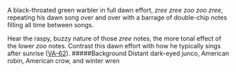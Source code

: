 A black-throated green warbler in full dawn effort, _zree zree zoo zoo zree_, repeating his dawn song over and over with a barrage of double-chip notes filling all time between songs. 

Hear the raspy, buzzy nature of those _zree_ notes, the more tonal effect of the lower _zoo_ notes. Contrast this dawn effort with how he typically sings after sunrise ([VA-62](http://listeningtoacontinentsing.com/recording.php?page=VA-62)).
#####Background
Distant dark-eyed junco, American robin, American crow, and winter wren
